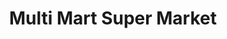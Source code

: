 ---
title: "Multi Mart Super Market"
url: /bengaluru-karnataka/multi-mart-super-market/
shop: supermarket
---